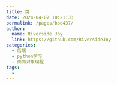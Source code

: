 ```yaml
---
title: 类
date: 2024-04-07 10:21:33
permalink: /pages/bbd437/
author:
  name: Riverside Joy
  link: https://github.com/RiversideJoy
categories:
  - 后端
  - python学习
  - 面向对象编程
tags:
  - 
---
```

